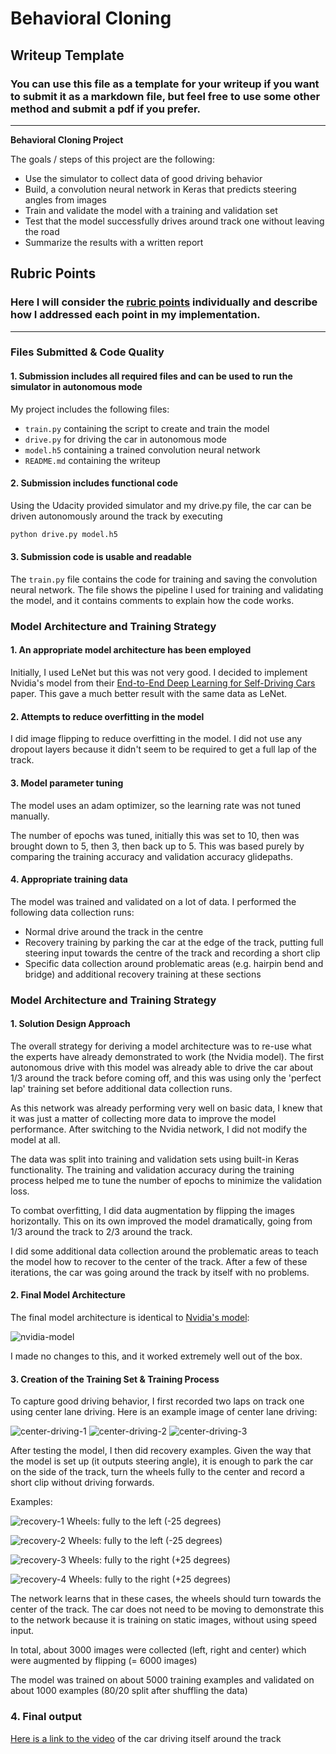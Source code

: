 # **Behavioral Cloning** 

## Writeup Template

### You can use this file as a template for your writeup if you want to submit it as a markdown file, but feel free to use some other method and submit a pdf if you prefer.

---

**Behavioral Cloning Project**

The goals / steps of this project are the following:
* Use the simulator to collect data of good driving behavior
* Build, a convolution neural network in Keras that predicts steering angles from images
* Train and validate the model with a training and validation set
* Test that the model successfully drives around track one without leaving the road
* Summarize the results with a written report


[//]: # (Image References)

[image1]: ./examples/placeholder.png "Model Visualization"
[image2]: ./examples/placeholder.png "Grayscaling"
[image3]: ./examples/placeholder_small.png "Recovery Image"
[image4]: ./examples/placeholder_small.png "Recovery Image"
[image5]: ./examples/placeholder_small.png "Recovery Image"
[image6]: ./examples/placeholder_small.png "Normal Image"
[image7]: ./examples/placeholder_small.png "Flipped Image"

## Rubric Points
### Here I will consider the [rubric points](https://review.udacity.com/#!/rubrics/432/view) individually and describe how I addressed each point in my implementation.  

---
### Files Submitted & Code Quality

#### 1. Submission includes all required files and can be used to run the simulator in autonomous mode

My project includes the following files:
* `train.py` containing the script to create and train the model
* `drive.py` for driving the car in autonomous mode
* `model.h5` containing a trained convolution neural network 
* `README.md` containing the writeup

#### 2. Submission includes functional code
Using the Udacity provided simulator and my drive.py file, the car can be driven autonomously around the track by executing 
```sh
python drive.py model.h5
```

#### 3. Submission code is usable and readable

The `train.py` file contains the code for training and saving the convolution neural network. The file shows the pipeline I used for training and validating the model, and it contains comments to explain how the code works.

### Model Architecture and Training Strategy

#### 1. An appropriate model architecture has been employed

Initially, I used LeNet but this was not very good. I decided to implement Nvidia's model from their [End-to-End Deep Learning for Self-Driving Cars](https://devblogs.nvidia.com/deep-learning-self-driving-cars) paper. This gave a much better result with the same data as LeNet.

#### 2. Attempts to reduce overfitting in the model

I did image flipping to reduce overfitting in the model. I did not use any dropout layers because it didn't seem to be required to get a full lap of the track.

#### 3. Model parameter tuning

The model uses an adam optimizer, so the learning rate was not tuned manually.

The number of epochs was tuned, initially this was set to 10, then was brought down to 5, then 3, then back up to 5. This was based purely by comparing the training accuracy and validation accuracy glidepaths.

#### 4. Appropriate training data

The model was trained and validated on a lot of data. I performed the following data collection runs:
- Normal drive around the track in the centre
- Recovery training by parking the car at the edge of the track, putting full steering input towards the centre of the track and recording a short clip
- Specific data collection around problematic areas (e.g. hairpin bend and bridge) and additional recovery training at these sections

### Model Architecture and Training Strategy

#### 1. Solution Design Approach

The overall strategy for deriving a model architecture was to re-use what the experts have already demonstrated to work (the Nvidia model). The first autonomous drive with this model was already able to drive the car about 1/3 around the track before coming off, and this was using only the 'perfect lap' training set before additional data collection runs.

As this network was already performing very well on basic data, I knew that it was just a matter of collecting more data to improve the model performance. After switching to the Nvidia network, I did not modify the model at all.

The data was split into training and validation sets using built-in Keras functionality. The training and validation accuracy during the training process helped me to tune the number of epochs to minimize the validation loss.

To combat overfitting, I did data augmentation by flipping the images horizontally. This on its own improved the model dramatically, going from 1/3 around the track to 2/3 around the track.

I did some additional data collection around the problematic areas to teach the model how to recover to the center of the track. After a few of these iterations, the car was going around the track by itself with no problems.

#### 2. Final Model Architecture

The final model architecture is identical to [Nvidia's model](https://devblogs.nvidia.com/deep-learning-self-driving-cars):

![nvidia-model](examples/nvidia-model.png)

I made no changes to this, and it worked extremely well out of the box.

#### 3. Creation of the Training Set & Training Process

To capture good driving behavior, I first recorded two laps on track one using center lane driving. Here is an example image of center lane driving:

![center-driving-1](examples/center-driving-1.jpg)
![center-driving-2](examples/center-driving-2.jpg)
![center-driving-3](examples/center-driving-3.jpg)

After testing the model, I then did recovery examples. Given the way that the model is set up (it outputs steering angle), it is enough to park the car on the side of the track, turn the wheels fully to the center and record a short clip without driving forwards.

Examples:

![recovery-1](examples/recovery-1.jpg)
Wheels: fully to the left (-25 degrees)

![recovery-2](examples/recovery-2.jpg)
Wheels: fully to the left (-25 degrees)

![recovery-3](examples/recovery-3.jpg)
Wheels: fully to the right (+25 degrees)

![recovery-4](examples/recovery-4.jpg)
Wheels: fully to the right (+25 degrees)

The network learns that in these cases, the wheels should turn towards the center of the track. The car does not need to be moving to demonstrate this to the network because it is training on static images, without using speed input.

In total, about 3000 images were collected (left, right and center) which were augmented by flipping (= 6000 images)

The model was trained on about 5000 training examples and validated on about 1000 examples (80/20 split after shuffling the data)

### 4. Final output
[Here is a link to the video](run1.mp4) of the car driving itself around the track